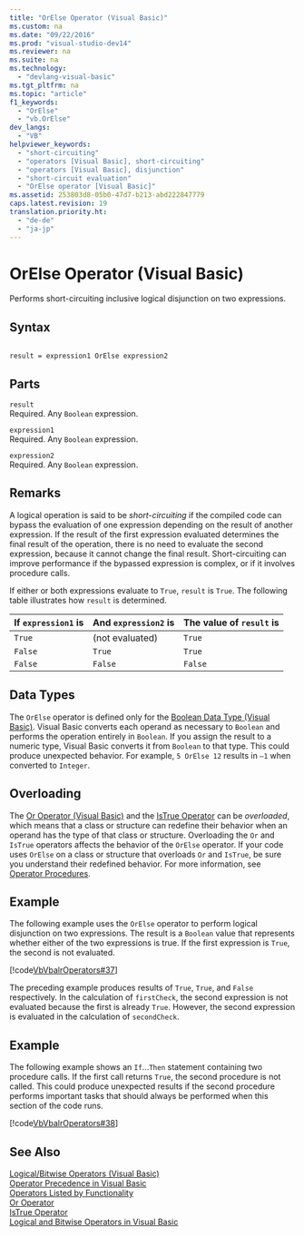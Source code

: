 ```yaml
---
title: "OrElse Operator (Visual Basic)"
ms.custom: na
ms.date: "09/22/2016"
ms.prod: "visual-studio-dev14"
ms.reviewer: na
ms.suite: na
ms.technology: 
  - "devlang-visual-basic"
ms.tgt_pltfrm: na
ms.topic: "article"
f1_keywords: 
  - "OrElse"
  - "vb.OrElse"
dev_langs: 
  - "VB"
helpviewer_keywords: 
  - "short-circuiting"
  - "operators [Visual Basic], short-circuiting"
  - "operators [Visual Basic], disjunction"
  - "short-circuit evaluation"
  - "OrElse operator [Visual Basic]"
ms.assetid: 253803d8-05b0-47d7-b213-abd222847779
caps.latest.revision: 19
translation.priority.ht: 
  - "de-de"
  - "ja-jp"
---
```

# OrElse Operator (Visual Basic)
Performs short-circuiting inclusive logical disjunction on two expressions.  
  
## Syntax  
  
```  
  
result = expression1 OrElse expression2  
```  
  
## Parts  
 `result`  
 Required. Any `Boolean` expression.  
  
 `expression1`  
 Required. Any `Boolean` expression.  
  
 `expression2`  
 Required. Any `Boolean` expression.  
  
## Remarks  
 A logical operation is said to be *short-circuiting* if the compiled code can bypass the evaluation of one expression depending on the result of another expression. If the result of the first expression evaluated determines the final result of the operation, there is no need to evaluate the second expression, because it cannot change the final result. Short-circuiting can improve performance if the bypassed expression is complex, or if it involves procedure calls.  
  
 If either or both expressions evaluate to `True`, `result` is `True`. The following table illustrates how `result` is determined.  
  
|If `expression1` is|And `expression2` is|The value of `result` is|  
|-------------------------|--------------------------|------------------------------|  
|`True`|(not evaluated)|`True`|  
|`False`|`True`|`True`|  
|`False`|`False`|`False`|  
  
## Data Types  
 The `OrElse` operator is defined only for the [Boolean Data Type (Visual Basic)](../VS_csharp/boolean-data-type--visual-basic-.md). Visual Basic converts each operand as necessary to `Boolean` and performs the operation entirely in `Boolean`. If you assign the result to a numeric type, Visual Basic converts it from `Boolean` to that type. This could produce unexpected behavior. For example, `5 OrElse 12` results in `–1` when converted to `Integer`.  
  
## Overloading  
 The [Or Operator (Visual Basic)](../VS_csharp/or-operator--visual-basic-.md) and the [IsTrue Operator](../VS_csharp/istrue-operator--visual-basic-.md) can be *overloaded*, which means that a class or structure can redefine their behavior when an operand has the type of that class or structure. Overloading the `Or` and `IsTrue` operators affects the behavior of the `OrElse` operator. If your code uses `OrElse` on a class or structure that overloads `Or` and `IsTrue`, be sure you understand their redefined behavior. For more information, see [Operator Procedures](../VS_csharp/operator-procedures--visual-basic-.md).  
  
## Example  
 The following example uses the `OrElse` operator to perform logical disjunction on two expressions. The result is a `Boolean` value that represents whether either of the two expressions is true. If the first expression is `True`, the second is not evaluated.  
  
 [!code[VbVbalrOperators#37](../VS_csharp/codesnippet/VisualBasic/orelse-operator--visual-basic-_1.vb)]  
  
 The preceding example produces results of `True`, `True`, and `False` respectively. In the calculation of `firstCheck`, the second expression is not evaluated because the first is already `True`. However, the second expression is evaluated in the calculation of `secondCheck`.  
  
## Example  
 The following example shows an `If`...`Then` statement containing two procedure calls. If the first call returns `True`, the second procedure is not called. This could produce unexpected results if the second procedure performs important tasks that should always be performed when this section of the code runs.  
  
 [!code[VbVbalrOperators#38](../VS_csharp/codesnippet/VisualBasic/orelse-operator--visual-basic-_2.vb)]  
  
## See Also  
 [Logical/Bitwise Operators (Visual Basic)](../VS_csharp/logical-bitwise-operators--visual-basic-.md)   
 [Operator Precedence in Visual Basic](../VS_csharp/operator-precedence-in-visual-basic.md)   
 [Operators Listed by Functionality](../VS_csharp/operators-listed-by-functionality--visual-basic-.md)   
 [Or Operator](../VS_csharp/or-operator--visual-basic-.md)   
 [IsTrue Operator](../VS_csharp/istrue-operator--visual-basic-.md)   
 [Logical and Bitwise Operators in Visual Basic](../VS_csharp/logical-and-bitwise-operators-in-visual-basic.md)